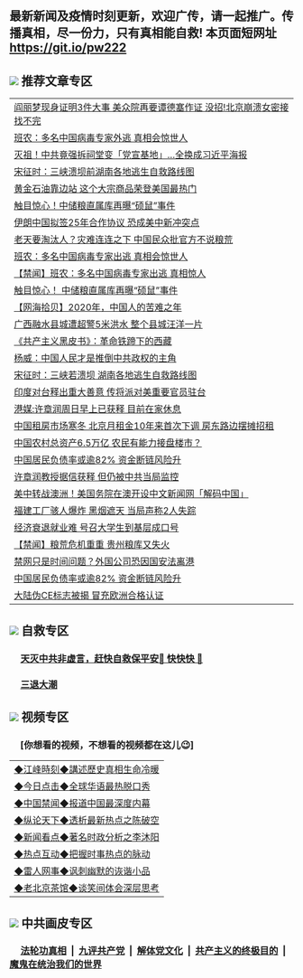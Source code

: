 ## 最新新闻及疫情时刻更新，欢迎广传，请一起推广。传播真相，尽一份力，只有真相能自救! 本页面短网址 https://git.io/pw222

## <img src="https://img.icons8.com/cute-clipart/2x/circled-right.png"> 推荐文章专区

<Table>
<tr><td colspan="2" align="left"><a href="https://kbgtagfa.xhuyd.press/?name=c1197833&key=encdeuyadochlaxz&from=pw2">阎丽梦现身证明3件大事 美众院再要谭德塞作证 没招!北京崩溃女密接找不完</a></td></tr>
<tr><td colspan="2" align="left"><a href="https://kbgtagfa.xhuyd.press/?name=c1197844&key=encdeuyadochlaxz&from=pw2">班农：多名中国病毒专家外逃 真相会惊世人</a></td></tr>
<tr><td colspan="2" align="left"><a href="https://kbgtagfa.xhuyd.press/?name=c1197848&key=encdeuyadochlaxz&from=pw2">灭祖！中共竟强拆祠堂变「党宣基地」…全换成习近平海报</a></td></tr>
<tr><td colspan="2" align="left"><a href="https://kbgtagfa.xhuyd.press/?name=c1197861&key=encdeuyadochlaxz&from=pw2">宋征时：三峡溃坝前湖南各地逃生自救路线图</a></td></tr>
<tr><td colspan="2" align="left"><a href="https://kbgtagfa.xhuyd.press/?name=c1197843&key=encdeuyadochlaxz&from=pw2">黄金石油靠边站 这个大宗商品荣登美国最热门</a></td></tr>
<tr><td colspan="2" align="left"><a href="https://kbgtagfa.xhuyd.press/?name=c1197867&key=encdeuyadochlaxz&from=pw2">触目惊心！中储粮直属库再曝“硕鼠”事件</a></td></tr>
<tr><td colspan="2" align="left"><a href="https://kbgtagfa.xhuyd.press/?name=c1197832&key=encdeuyadochlaxz&from=pw2">伊朗中国拟签25年合作协议 恐成美中新冲突点</a></td></tr>
<tr><td colspan="2" align="left"><a href="https://kbgtagfa.xhuyd.press/?name=c1197846&key=encdeuyadochlaxz&from=pw2">老天要淘汰人？灾难连连之下 中国民众批官方不说粮荒</a></td></tr>
<tr><td colspan="2" align="left"><a href="https://kbgtagfa.xhuyd.press/?name=c1197837&key=encdeuyadochlaxz&from=pw2">班农：多名中国病毒专家出逃 真相会惊世人</a></td></tr>
<tr><td colspan="2" align="left"><a href="https://kbgtagfa.xhuyd.press/?name=c1197871&key=encdeuyadochlaxz&from=pw2">【禁闻】班农：多名中国病毒专家出逃 真相惊人</a></td></tr>
<tr><td colspan="2" align="left"><a href="https://kbgtagfa.xhuyd.press/?name=c1197862&key=encdeuyadochlaxz&from=pw2">触目惊心！ 中储粮直属库再曝“硕鼠”事件</a></td></tr>
<tr><td colspan="2" align="left"><a href="https://kbgtagfa.xhuyd.press/?name=c1197860&key=encdeuyadochlaxz&from=pw2">【网海拾贝】2020年，中国人的苦难之年</a></td></tr>
<tr><td colspan="2" align="left"><a href="https://kbgtagfa.xhuyd.press/?name=c1197834&key=encdeuyadochlaxz&from=pw2">广西融水县城遭超警5米洪水 整个县城汪洋一片</a></td></tr>
<tr><td colspan="2" align="left"><a href="https://kbgtagfa.xhuyd.press/?name=c1197830&key=encdeuyadochlaxz&from=pw2">《共产主义黑皮书》：革命铁蹄下的西藏</a></td></tr>
<tr><td colspan="2" align="left"><a href="https://kbgtagfa.xhuyd.press/?name=c1197865&key=encdeuyadochlaxz&from=pw2">杨威：中国人民才是推倒中共政权的主角</a></td></tr>
<tr><td colspan="2" align="left"><a href="https://kbgtagfa.xhuyd.press/?name=c1197852&key=encdeuyadochlaxz&from=pw2">宋征时：三峡若溃坝 湖南各地逃生自救路线图</a></td></tr>
<tr><td colspan="2" align="left"><a href="https://kbgtagfa.xhuyd.press/?name=c1197853&key=encdeuyadochlaxz&from=pw2">印度对台释出重大善意 传将派对美重要官员驻台</a></td></tr>
<tr><td colspan="2" align="left"><a href="https://kbgtagfa.xhuyd.press/?name=c1197864&key=encdeuyadochlaxz&from=pw2">港媒:许章润周日早上已获释 目前在家休息</a></td></tr>
<tr><td colspan="2" align="left"><a href="https://kbgtagfa.xhuyd.press/?name=c1197855&key=encdeuyadochlaxz&from=pw2">中国租房市场寒冬 北京月租金10年来首次下调 房东路边摆摊招租</a></td></tr>
<tr><td colspan="2" align="left"><a href="https://kbgtagfa.xhuyd.press/?name=c1197854&key=encdeuyadochlaxz&from=pw2">中国农村总资产6.5万亿 农民有能力接盘楼市？</a></td></tr>
<tr><td colspan="2" align="left"><a href="https://kbgtagfa.xhuyd.press/?name=c1197856&key=encdeuyadochlaxz&from=pw2">中国居民负债率或逾82% 资金断链风险升</a></td></tr>
<tr><td colspan="2" align="left"><a href="https://kbgtagfa.xhuyd.press/?name=c1197850&key=encdeuyadochlaxz&from=pw2">许章润教授据信获释 但仍被中共当局监控</a></td></tr>
<tr><td colspan="2" align="left"><a href="https://kbgtagfa.xhuyd.press/?name=c1197835&key=encdeuyadochlaxz&from=pw2">美中转战澳洲！美国务院在澳开设中文新闻网「解码中国」</a></td></tr>
<tr><td colspan="2" align="left"><a href="https://kbgtagfa.xhuyd.press/?name=c1197847&key=encdeuyadochlaxz&from=pw2">福建工厂骇人爆炸 黑烟遮天 当局声称2人失踪</a></td></tr>
<tr><td colspan="2" align="left"><a href="https://kbgtagfa.xhuyd.press/?name=c1197858&key=encdeuyadochlaxz&from=pw2">经济衰退就业难 号召大学生到基层成口号</a></td></tr>
<tr><td colspan="2" align="left"><a href="https://kbgtagfa.xhuyd.press/?name=c1197866&key=encdeuyadochlaxz&from=pw2">【禁闻】粮荒危机重重 贵州粮库又失火</a></td></tr>
<tr><td colspan="2" align="left"><a href="https://kbgtagfa.xhuyd.press/?name=c1197863&key=encdeuyadochlaxz&from=pw2">禁网只是时间问题？外国公司恐因国安法离港</a></td></tr>
<tr><td colspan="2" align="left"><a href="https://kbgtagfa.xhuyd.press/?name=c1197838&key=encdeuyadochlaxz&from=pw2">中国居民负债率或逾82%  资金断链风险升</a></td></tr>
<tr><td colspan="2" align="left"><a href="https://kbgtagfa.xhuyd.press/?name=c1197859&key=encdeuyadochlaxz&from=pw2">大陆伪CE标志被揭 冒充欧洲合格认证</a></td></tr>

</Table>

## <img src="https://img.icons8.com/cute-clipart/2x/circled-right.png">  自救专区

 ### &nbsp;&nbsp;&nbsp;&nbsp; [天灭中共非虚言，赶快自救保平安🍎 快快快 📩](https://github.com/pwgy/td/blob/master/README.md)
 
 ### &nbsp;&nbsp;&nbsp;&nbsp; [三退大潮](https://is.gd/fCPoKo) 

## <img src="https://img.icons8.com/cute-clipart/2x/circled-right.png"> 视频专区
### &nbsp;&nbsp;&nbsp;&nbsp; [你想看的视频，不想看的视频都在这儿😉] <tr>
 <Table>
   <tr>
   <td colspan="2" align=left> 
<a href="https://kmyaoayewvhx.xhyte.press/oo.aspx?name=c922850&key=wybpblbewupvzpbn&from=gy22&tag=9877">◆江峰時刻◆講述歷史真相生命冷暖</a><br/>
    </td>
  </tr>
   <tr>
   <td colspan="2" align=left> 
<a href="https://kmyaoayewvhx.xhyte.press/oo.aspx?name=c816850&key=wybpblbewupvzpbn&from=gy22&tag=9877">◆今日点击◆全球华语最热脱口秀</a><br/>
    </td>
  </tr>
  <tr>
  <td colspan="2" align=left>
<a href="https://kmyaoayewvhx.xhyte.press/oo.aspx?name=c816860&key=wybpblbewupvzpbn&from=gy22&tag=99733110">◆中国禁闻◆报道中国最深度内幕</a><br/>
   </tr>
  <tr>
     <td colspan="2" align=left>
<a href="https://kmyaoayewvhx.xhyte.press/oo.aspx?name=c816855&key=wybpblbewupvzpbn&from=gy22&tag=997110">◆纵论天下◆透析最新热点之陈破空</a><br/>
   </tr>
   <tr>
      <td colspan="2" align=left>
<a href="https://kmyaoayewv4hx.xhyte.press/oo.aspx?name=c838308&key=wybpblbewupvzpbn&from=gy22&tag=9973110">◆新闻看点◆著名时政分析之李沐阳</a><br/>
   </tr>
   <tr>
     <td colspan="2" align=left>
<a href="https://kmy4aoayewvhx.xhyte.press/oo.aspx?name=c816852&key=wybpblbewupvzpbn&from=gy22&tag=9733110">◆热点互动◆把握时事热点的脉动</a><br/>
   </tr>
   <tr>
      <td colspan="2" align=left>
<a href="https://kmyaoaye4wvhx.xhyte.press/oo.aspx?name=c816694&key=wybpblbewupvzpbn&from=gy22&tag=93310">◆雷人网事◆讽刺幽默的诙谐小品</a><br/>
   </tr>
   <tr>
    <td colspan="2" align=left>
<a href="https://kmyao4ayewvhx.xhyte.press/oo.aspx?name=c816650&key=wybpblbewupvzpbn&from=gy22&tag=9973110">◆老北京茶馆◆谈笑间体会深层思考</a><br/>
   </tr>
</Table>
 
## <img src="https://img.icons8.com/cute-clipart/2x/circled-right.png"> 中共画皮专区


 ### &nbsp;&nbsp;&nbsp;&nbsp; [法轮功真相](https://github.com/begood0513/basic/blob/master/README.md) &nbsp;|&nbsp; [九评共产党](https://github.com/begood0513/9ping.md/blob/master/README.md) &nbsp;|&nbsp; [解体党文化](https://github.com/begood0513/jtdwh.md/blob/master/README.md)   &nbsp;|&nbsp; [共产主义的终极目的](https://github.com/begood0513/gczydzjmd.md/blob/master/README.md) &nbsp;|&nbsp; [魔鬼在统治我们的世界](https://github.com/begood0513/gczydzjmd.md/blob/master/README.md) 

